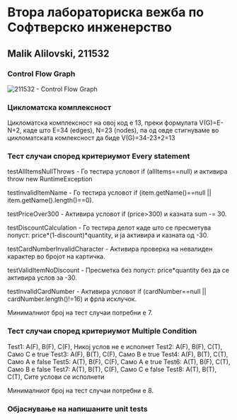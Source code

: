 # Втора лабораториска вежба по Софтверско инженерство

## Malik Alilovski, 211532

### Control Flow Graph

![211532 - Control Flow Graph](https://github.com/user-attachments/assets/ec787bad-4f47-46e8-aebf-6368fef610f9)

### Цикломатска комплексност

Цикломатска комплексност на овој код е 13, преки формулата V(G)=E-N+2, каде што E=34 (edges), N=23 (nodes), па од овде стигнуваме во цикломатската комлексност да биде V(G)=34-23+2=13

### Тест случаи според критериумот Every statement

testAllItemsNullThrows - Го тестира условот if (allItems==null) и активира throw new RuntimeException

testInvalidItemName - Го тестира условот if (item.getName()==null || item.getName().length()==0).

testPriceOver300 - Активира условот if (price>300) и казната sum -= 30.

testDiscountCalculation - Го тестира делот каде што се пресметува попуст: price*(1-discount)*quantity, и ја активира и казната од -30.

testCardNumberInvalidCharacter - Активира проверка на невалиден карактер во бројот на картичка.

testValidItemNoDiscount - Пресметка без попуст: price*quantity без да се активира услов за -30.

testInvalidCardNumber - Aктивира условот if (cardNumber==null || cardNumber.length()!=16) и фрла исклучок.

Минималниот број на тест случаи потребни е 7.

### Тест случаи според критериумот Multiple Condition

Test1: A(F), B(F), C(F), Никој услов не е исполнет
Test2: A(F), B(F), C(T), Само C e true
Test3: A(F), B(T), C(F), Само B e true
Test4: A(F), B(T), C(T), Само A e false
Test5: A(T), B(F), C(F), Само A e true
Test6: A(T), B(F), C(T), Само B e false
Test7: A(T), B(T), C(F), Само C e false
Test8: A(T), B(T), C(T), Сите услови се исполнети

Минималниот број на тест случаи потребни е 8.

### Објаснување на напишаните unit tests